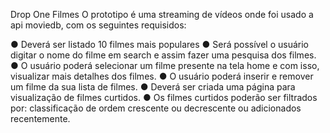 Drop One Filmes
O prototipo é uma streaming de vídeos onde foi usado a api moviedb, com os seguintes requisidos:

● Deverá ser listado 10 filmes mais populares
● Será possível o usuário digitar o nome do filme em search e assim fazer uma
pesquisa dos filmes.
● O usuário poderá selecionar um filme presente na tela home e com isso, visualizar
mais detalhes dos filmes.
● O usuário poderá inserir e remover um filme da sua lista de filmes.
● Deverá ser criada uma página para visualização de filmes curtidos.
● Os filmes curtidos poderão ser filtrados por: classificação de ordem crescente ou
decrescente ou adicionados recentemente.

